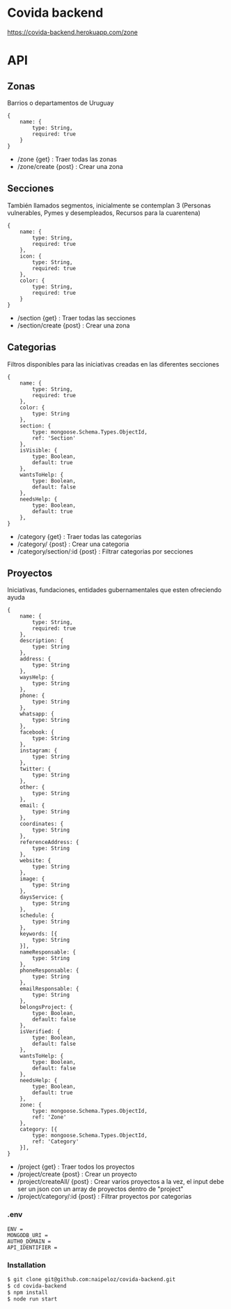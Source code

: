 # Covida backend

https://covida-backend.herokuapp.com/zone 

# API
## Zonas
Barrios o departamentos de Uruguay
```
{
    name: {
        type: String,
        required: true
    }
}
```
- /zone {get} : Traer todas las zonas
- /zone/create {post} : Crear una zona 

## Secciones
También llamados segmentos, inicialmente se contemplan 3 (Personas vulnerables, Pymes y desempleados, Recursos para la cuarentena) 
```
{
    name: {
        type: String,
        required: true
    },
    icon: {
        type: String,
        required: true
    },
    color: {
        type: String,
        required: true
    }
}
```
- /section {get} : Traer todas las secciones
- /section/create {post} : Crear una zona 

## Categorias
Filtros disponibles para las iniciativas creadas en las diferentes secciones
```
{
    name: {
        type: String,
        required: true
    },
    color: {
        type: String
    },
    section: {
        type: mongoose.Schema.Types.ObjectId,
        ref: 'Section'
    },
    isVisible: {
        type: Boolean,
        default: true
    },
    wantsToHelp: {
        type: Boolean,
        default: false
    },
    needsHelp: {
        type: Boolean,
        default: true
    },
}
```
- /category {get} : Traer todas las categorias
- /category/ {post} : Crear una categoria 
- /category/section/:id {post} : Filtrar categorias por secciones 

## Proyectos
Iniciativas, fundaciones, entidades gubernamentales que esten ofreciendo ayuda
```
{
    name: {
        type: String,
        required: true
    },
    description: {
        type: String
    },
    address: {
        type: String
    },
    waysHelp: {
        type: String
    },
    phone: {
        type: String
    },
    whatsapp: {
        type: String
    },
    facebook: {
        type: String
    },
    instagram: {
        type: String
    },
    twitter: {
        type: String
    },
    other: {
        type: String
    },
    email: {
        type: String
    },
    coordinates: {
        type: String
    },
    referenceAddress: {
        type: String
    },
    website: {
        type: String
    },
    image: {
        type: String
    },
    daysService: {
        type: String
    },
    schedule: {
        type: String
    },
    keywords: [{
        type: String
    }],
    nameResponsable: {
        type: String
    },
    phoneResponsable: {
        type: String
    },
    emailResponsable: {
        type: String
    },
    belongsProject: {
        type: Boolean,
        default: false
    },
    isVerified: {
        type: Boolean,
        default: false
    },
    wantsToHelp: {
        type: Boolean,
        default: false
    },
    needsHelp: {
        type: Boolean,
        default: true
    },
    zone: {
        type: mongoose.Schema.Types.ObjectId,
        ref: 'Zone'
    },
    category: [{
        type: mongoose.Schema.Types.ObjectId,
        ref: 'Category'
    }],
}
```
- /project {get} : Traer todos los proyectos
- /project/create {post} : Crear un proyecto
- /project/createAll/ {post} : Crear varios proyectos a la vez, el input debe ser un json con un array de proyectos dentro de "project"
- /project/category/:id {post} : Filtrar proyectos por categorias

### .env
```
ENV = 
MONGODB_URI = 
AUTH0_DOMAIN =
API_IDENTIFIER =
```
### Installation
```sh
$ git clone git@github.com:naipeloz/covida-backend.git
$ cd covida-backend
$ npm install
$ node run start
```
